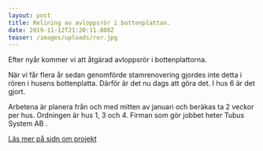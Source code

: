 ```yaml
---
layout: post
title: Relining av avloppsrör i bottenplattan.
date: 2019-11-12T21:20:11.808Z
teaser: /images/uploads/ror.jpg
---
```

Efter nyår kommer vi att åtgärad avloppsrör i bottenplattorna.

När vi får flera år sedan genomförde stamrenovering gjordes inte detta i rören i husens bottenplatta. Därför är det nu dags att göra det.  I hus 6 är det gjort. 

Arbetena är planera från och med mitten av januari och beräkas ta 2 veckor per hus. Ordningen är hus 1, 3 och 4. Firman som gör jobbet heter Tubus System AB .

[Läs mer på sidn om projekt](/pagaende_projekt/1relinging-renovering-av-avloppsledningar-i-bottenplanet-i-hus-1-3-och-4)
